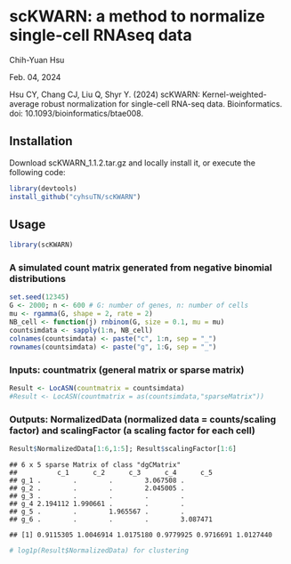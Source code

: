 # scKWARN: a method to normalize single-cell RNAseq data
Chih-Yuan Hsu

Feb. 04, 2024

Hsu CY, Chang CJ, Liu Q, Shyr Y. (2024) scKWARN: Kernel-weighted-average robust normalization for single-cell RNA-seq data. Bioinformatics. doi: 10.1093/bioinformatics/btae008.

## Installation
Download scKWARN_1.1.2.tar.gz and locally install it, or execute the following code:
``` r
library(devtools)
install_github("cyhsuTN/scKWARN")
```

## Usage
``` r
library(scKWARN)
```

### A simulated count matrix generated from negative binomial distributions

``` r
set.seed(12345)
G <- 2000; n <- 600 # G: number of genes, n: number of cells
mu <- rgamma(G, shape = 2, rate = 2)
NB_cell <- function(j) rnbinom(G, size = 0.1, mu = mu)
countsimdata <- sapply(1:n, NB_cell)
colnames(countsimdata) <- paste("c", 1:n, sep = "_")
rownames(countsimdata) <- paste("g", 1:G, sep = "_")
```

### Inputs: countmatrix (general matrix or sparse matrix)

``` r
Result <- LocASN(countmatrix = countsimdata)
#Result <- LocASN(countmatrix = as(countsimdata,"sparseMatrix"))
```

### Outputs: NormalizedData (normalized data = counts/scaling factor) and scalingFactor (a scaling factor for each cell)

``` r
Result$NormalizedData[1:6,1:5]; Result$scalingFactor[1:6]
```

    ## 6 x 5 sparse Matrix of class "dgCMatrix"
    ##          c_1      c_2      c_3      c_4      c_5
    ## g_1 .        .        .        3.067508 .       
    ## g_2 .        .        .        2.045005 .       
    ## g_3 .        .        .        .        .       
    ## g_4 2.194112 1.990661 .        .        .       
    ## g_5 .        .        1.965567 .        .       
    ## g_6 .        .        .        .        3.087471

    ## [1] 0.9115305 1.0046914 1.0175180 0.9779925 0.9716691 1.0127440

``` r
# log1p(Result$NormalizedData) for clustering
```
